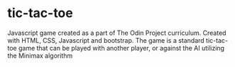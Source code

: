 # tic-tac-toe

Javascript game created as a part of The Odin Project curriculum. Created with HTML, CSS, Javascript and bootstrap.
The game is a standard tic-tac-toe game that can be played with another player, or against the AI utilizing the Minimax algorithm
